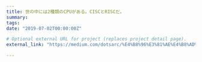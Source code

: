 ```yaml
---
title: 世の中には2種類のCPUがある。CISCとRISCだ。
summary: 
tags:
date: "2019-07-02T00:00:00Z"

# Optional external URL for project (replaces project detail page).
external_link: "https://medium.com/dotsarc/%E4%B8%96%E3%81%AE%E4%B8%AD%E3%81%AB%E3%81%AF2%E7%A8%AE%E9%A1%9E%E3%81%AEcpu%E3%81%8C%E3%81%82%E3%82%8B-cisc%E3%81%A8risc%E3%81%A0-a9a69d5d9275"

---
```


